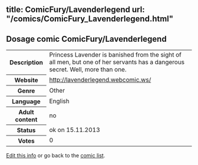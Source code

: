 title: ComicFury/Lavenderlegend
url: "/comics/ComicFury_Lavenderlegend.html"
---
Dosage comic ComicFury/Lavenderlegend
-----------------------------------------

<p id="msg"></p>
<script type="text/javascript">
if (window.location.search === '?edit_info_mail=sent_ok') {
  var elem = document.getElementById("msg");
  elem.innerHTML = 'Edited information sucessfully sent for review, which is usually done daily. Thanks!';
  elem.className = 'ok';
}
</script>
<table class="comicinfo">
<tr>
<th>Description</th><td>Princess Lavender is banished from the sight of all men, but one of her servants has a dangerous secret. Well, more than one.</td>
</tr>
<tr>
<th>Website</th><td><a href="http://lavenderlegend.webcomic.ws/">http://lavenderlegend.webcomic.ws/</a></td>
</tr>
<tr>
<th>Genre</th><td>Other</td>
</tr>
<tr>
<th>Language</th><td>English</td>
</tr>
<tr>
<th>Adult content</th><td>no</td>
</tr>
<tr>
<th>Status</th><td>ok on 15.11.2013</td>
</tr>
<tr>
<th>Votes</th><td>0</td>
</tr>
</table>

[Edit this info](ComicFury_Lavenderlegend_edit.html) or go back to the [comic list](../comic-index.html).
